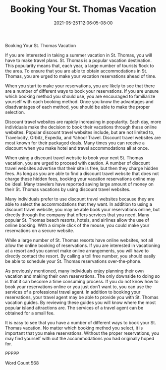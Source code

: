 ﻿---
title: "Booking Your St. Thomas Vacation"
date: 2021-05-25T12:06:05-08:00
description: "St. Thomas Vacations Tips for Web Success"
featured_image: "/images/St. Thomas Vacations.jpg"
tags: ["St. Thomas Vacations"]
---

Booking Your St. Thomas Vacation

If you are interested in taking a summer vacation in St. Thomas, you will have to make travel plans. St. Thomas is a popular vacation destination. This popularity means that, each year, a large number of tourists flock to the area. To ensure that you are able to obtain accommodations in St. Thomas, you are urged to make your vacation reservations ahead of time.  

When you start to make your reservations, you are likely to see that there are a number of different ways to book your reservations.  If you are unsure which booking method you should use, you are encouraged to familiarize yourself with each booking method.  Once you know the advantages and disadvantages of each method, you should be able to make the proper selection.  

Discount travel websites are rapidly increasing in popularity.  Each day, more individuals make the decision to book their vacations through these online websites.  Popular discount travel websites include, but are not limited to, Travelocity, Orbitz, Expedia, and Yahoo! Travel. Discount travel websites are most known for their packaged deals. Many times you can receive a discount when you make hotel and travel accommodations all at once. 

When using a discount travel website to book your next St. Thomas vacation, you are urged to proceed with caution. A number of discount travel websites advertise that their site is free, but then they charge hidden fees.  As long as you are able to find a discount travel website that does not charge these hidden fees, booking your vacation reservations online may be ideal.  Many travelers have reported saving large amount of money on their St. Thomas vacations by using discount travel websites.

Many individuals prefer to use discount travel websites because they are able to select the accommodations that they want.  In addition to using a discount travel website, you may be able book your reservations online, but directly through the company that offers services that you need.  Many popular St. Thomas beach resorts, hotels, and airlines allow the use of online booking.  With a simple click of the mouse, you could make your reservations on a secure website.  

While a large number of St. Thomas resorts have online websites, not all allow the online booking of reservations.  If you are interested in vacationing at a resort and you cannot make online arrangements, you will have to directly contact the resort.  By calling a toll free number, you should easily be able to schedule your St. Thomas reservations over-the-phone.  

As previously mentioned, many individuals enjoy planning their own vacation and making their own reservations. The only downside to doing so is that it can become a time consuming process.  If you do not know how to book your reservations online or you just don’t want to, you can use the services of a professional travel agent.  In addition to booking your reservations, your travel agent may be able to provide you with St. Thomas vacation guides. By reviewing these guides you will know where the most popular island attractions are.  The services of a travel agent can be obtained for a small fee.

It is easy to see that you have a number of different ways to book your St. Thomas vacation. No matter which booking method you select, it is important that you make reservations.  Without the proper reservations, you may find yourself with out the accommodations you had originally hoped for.

PPPPP

Word Count 568

